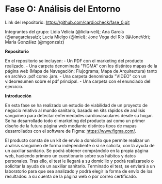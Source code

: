 # Fase O: Análisis del Entorno

Link del repositorio: https://github.com/cardiocheck/fase_0.git

Integrantes del grupo: Lidia Velicia (@lidia-veli); Ana García (@anagarciasaiz); Lucia Mielgo (@lmiel); Jone Vega del Río (@JoneVdr); Maria González (@mgonzalz)

**Repositorio**

En el repositorio se incluyen:
    - Un PDF con el marketing del producto realizado.
    - Una carpeta denominada "FIGMA" con los distintos mapas de la página web (Mapa de Navegación; Flujograma; Mapa de Arquitectura) tanto en archivo .pdf como .jam.
    -  Una carpeta denominada "VIDEO" con un videoresumen sobre el pdf principal.
    - Una carpeta con el enunciado del ejercicio.

**Introducción**

En esta fase se ha realizado un estudio de viabilidad de un proyecto de negocio relativo al mundo sanitario, basado en kits rápidos de análisis sanguíneo para detectar enfermedades cardiovasculares desde su hogar. Se ha desarrollado todo el marketing del producto así como un primer diseño de la futura página web mediante distintos tipos de mapas desarrollados con el software de Figma: https://www.figma.com/.

El producto consta de un kit de envío a domicilio que permite realizar un analisis sanguíneo de forma independiente o si se solicita, con la ayuda de un auxiliar sanitario. Se podrá obtener comprándolo en la propia página web, haciendo primero un cuestionario sobre sus hábitos y datos personales. Tras ello, el test le llegará a su domicilio y podrá realizarselo o solicitar la ayuda de un auxiliar sanitario. Terminado el test, se enviará a un laboratorio para que sea analizado y podrá elegir la forma de envío de los resultados: a su cuenta de la página web o por correo certificado.
